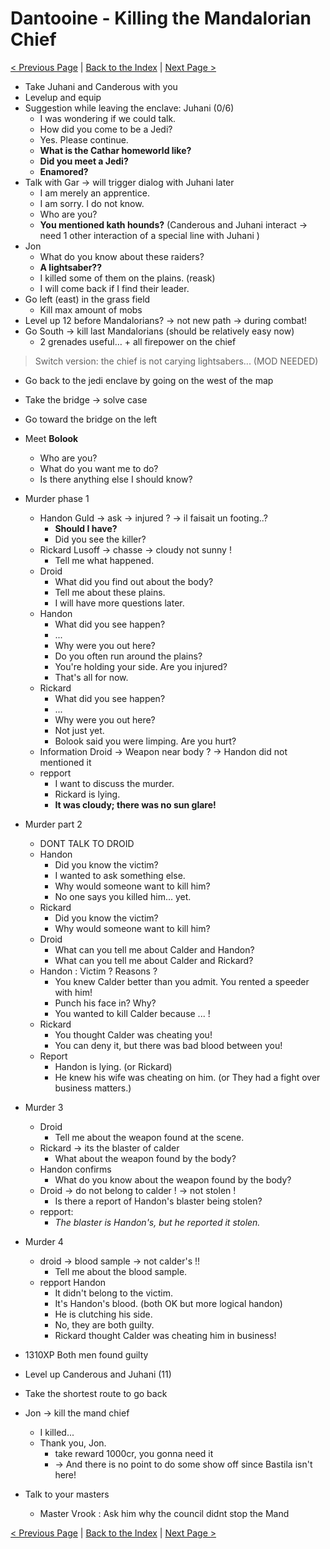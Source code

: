 # Dantooine - Killing the Mandalorian Chief

[< Previous Page](036_Dantooine.md)
| [Back to the Index](../index.md)
| [Next Page >](038_Dantooine.md)


- Take Juhani and Canderous with you
- Levelup and equip
- Suggestion while leaving the enclave: Juhani (0/6)
    - I was wondering if we could talk.
    - How did you come to be a Jedi?
    - Yes. Please continue.
    - **What is the Cathar homeworld like?**
    - **Did you meet a Jedi?**
    - **Enamored?**
- Talk with Gar -> will trigger dialog with Juhani later
    - I am merely an apprentice.
    - I am sorry. I do not know.
    - Who are you?
    - **You mentioned kath hounds?** (Canderous and Juhani interact -> need 1 other interaction of a special line with Juhani )
- Jon
    - What do you know about these raiders?
    - **A lightsaber??**
    - I killed some of them on the plains. (reask)
    - I will come back if I find their leader.
- Go left (east) in the grass field
    - Kill max amount of mobs
- Level up 12 before Mandalorians? -> not new path -> during combat!
- Go South -> kill last Mandalorians (should be relatively easy now)
   - 2 grenades useful… + all firepower on the chief

> Switch version: the chief is not carying lightsabers... (MOD NEEDED)

- Go back to the jedi enclave by going on the west of the map
- Take the bridge -> solve case
- Go toward the bridge on the left
- Meet **Bolook**
    - Who are you?
    - What do you want me to do?
    - Is there anything else I should know?
- Murder phase 1
    - Handon Guld -> ask -> injured ? -> il faisait un footing..? 
        - **Should I have?**
        - Did you see the killer?
    - Rickard Lusoff -> chasse -> cloudy not sunny !
        - Tell me what happened.
    - Droid
        - What did you find out about the body?
        - Tell me about these plains.
        - I will have more questions later.
    - Handon
        - What did you see happen?
        - ...
        - Why were you out here?
        - Do you often run around the plains?
        - You're holding your side. Are you injured?
        - That's all for now.
    - Rickard
        - What did you see happen?
        - ...
        - Why were you out here?
        - Not just yet.
        - Bolook said you were limping. Are you hurt?
    - Information Droid -> Weapon near body ? -> Handon did not mentioned it
    - repport
        - I want to discuss the murder.
        - Rickard is lying.
        - **It was cloudy; there was no sun glare!**
- Murder part 2
    - DONT TALK TO DROID
    - Handon
        - Did you know the victim?
        - I wanted to ask something else.
        - Why would someone want to kill him?
        - No one says you killed him... yet.
    - Rickard
        - Did you know the victim?
        - Why would someone want to kill him?
    - Droid
        - What can you tell me about Calder and Handon?
        - What can you tell me about Calder and Rickard?
    - Handon : Victim ? Reasons ? 
        - You knew Calder better than you admit. You rented a speeder with him!
        - Punch his face in? Why?
        - You wanted to kill Calder because ... !
    - Rickard
        - You thought Calder was cheating you!
        - You can deny it, but there was bad blood between you!
    - Report
        - Handon is lying. (or Rickard)
        - He knew his wife was cheating on him. (or They had a fight over business matters.)
- Murder 3
    - Droid
        - Tell me about the weapon found at the scene.
    - Rickard -> its the blaster of calder
        - What about the weapon found by the body?
    - Handon confirms
        - What do you know about the weapon found by the body?
    - Droid -> do not belong to calder ! -> not stolen !
        - Is there a report of Handon's blaster being stolen?
    - repport:
        -  _The blaster is Handon's, but he reported it stolen._
- Murder 4
    - droid -> blood sample -> not calder's !!
        - Tell me about the blood sample.
    - repport Handon
        - It didn't belong to the victim.
        - It's Handon's blood. (both OK but more logical handon)
        - He is clutching his side.
        - No, they are both guilty.
        - Rickard thought Calder was cheating him in business!
- 1310XP Both men found guilty
- Level up Canderous and Juhani (11)
- Take the shortest route to go back


- Jon -> kill the mand chief
    - I killed...
    - Thank you, Jon.
        - take reward 1000cr, you gonna need it
        - -> And there is no point to do some show off since Bastila isn't here!

- Talk to your masters
  - Master Vrook : Ask him why the council didnt stop the Mand


[< Previous Page](036_Dantooine.md)
| [Back to the Index](../index.md)
| [Next Page >](038_Dantooine.md)
